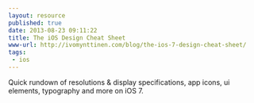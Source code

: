 ```yaml
---
layout: resource
published: true
date: 2013-08-23 09:11:22
title: The iOS Design Cheat Sheet
www-url: http://ivomynttinen.com/blog/the-ios-7-design-cheat-sheet/
tags: 
 - ios
---
```


Quick rundown of resolutions & display specifications, app icons, ui elements, typography and more on iOS 7.
